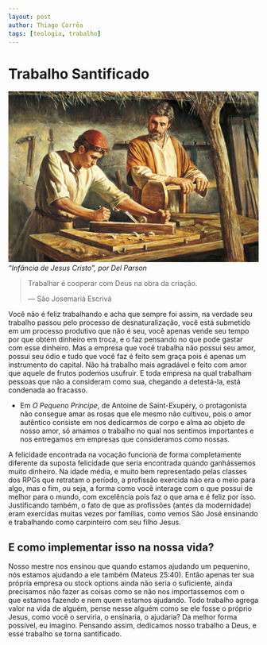 ```yaml
---
layout: post
author: Thiago Corrêa
tags: [teologia, trabalho]
---
```


# Trabalho Santificado

![Infância de Jesus Cristo](/assets/images/infancia-de-jesus.png)
*“Infância de Jesus Cristo”, por Del Parson*

> Trabalhar é cooperar com Deus na obra da criação.
>
> — São Josemariá Escrivá

Você não é feliz trabalhando e acha que sempre foi assim, na verdade seu trabalho passou pelo processo de desnaturalização, você está submetido em um processo produtivo que não é seu, você apenas vende seu tempo por que obtém dinheiro em troca, e o faz pensando no que pode gastar com esse dinheiro. Mas a empresa que você trabalha não possui seu amor, possui seu ódio e tudo que você faz é feito sem graça pois é apenas um instrumento do capital. Não há trabalho mais agradável e feito com amor que aquele de frutos podemos usufruir. E toda empresa na qual trabalham pessoas que não a consideram como sua, chegando a detestá-la, está condenada ao fracasso.

*   Em *O Pequeno Príncipe*, de Antoine de Saint-Exupéry, o protagonista não consegue amar as rosas que ele mesmo não cultivou, pois o amor autêntico consiste em nos dedicarmos de corpo e alma ao objeto de nosso amor, só amamos o trabalho no qual nos sentimos importantes e nos entregamos em empresas que consideramos como nossas.

A felicidade encontrada na vocação funciona de forma completamente diferente da suposta felicidade que seria encontrada quando ganhássemos muito dinheiro. Na idade média, e muito bem representado pelas classes dos RPGs que retratam o período, a profissão exercida não era o meio para algo, mas o fim, ou seja, a forma como você interage com o que possui de melhor para o mundo, com excelência pois faz o que ama e é feliz por isso. Justificando também, o fato de que as profissões (antes da modernidade) eram exercidas muitas vezes por famílias, como vemos São José ensinando e trabalhando como carpinteiro com seu filho Jesus.

## E como implementar isso na nossa vida?

Nosso mestre nos ensinou que quando estamos ajudando um pequenino, nós estamos ajudando a ele também (Mateus 25:40). Então apenas ter sua própria empresa ou stock options ainda não seria o suficiente, ainda precisamos não fazer as coisas como se não nos importassemos com o que estamos fazendo e nem quem estamos ajudando. Todo trabalho agrega valor na vida de alguém, pense nesse alguém como se ele fosse o próprio Jesus, como você o serviria, o ensinaria, o ajudaria? Da melhor forma possível, eu imagino. Pensando assim, dedicamos nosso trabalho a Deus, e esse trabalho se torna santificado.
